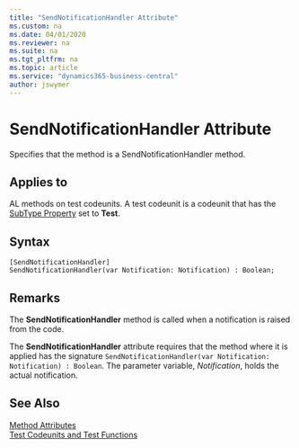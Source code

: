 ```yaml
---
title: "SendNotificationHandler Attribute"
ms.custom: na
ms.date: 04/01/2020
ms.reviewer: na
ms.suite: na
ms.tgt_pltfrm: na
ms.topic: article
ms.service: "dynamics365-business-central"
author: jswymer
---
```


# SendNotificationHandler Attribute

Specifies that the method is a SendNotificationHandler method.

## Applies to  
AL methods on test codeunits. A test codeunit is a codeunit that has the [SubType Property](../properties/devenv-subtype-property.md) set to **Test**. 

## Syntax  
  
```  
[SendNotificationHandler]
SendNotificationHandler(var Notification: Notification) : Boolean;
```    
  
## Remarks

The **SendNotificationHandler** method is called when a notification is raised from the code.

The **SendNotificationHandler** attribute requires that the method where it is applied has the signature `SendNotificationHandler(var Notification: Notification) : Boolean`. The parameter variable, *Notification*, holds the actual notification.

## See Also  
[Method Attributes](devenv-method-attributes.md)  
[Test Codeunits and Test Functions](../devenv-test-codeunits-and-test-methods.md)